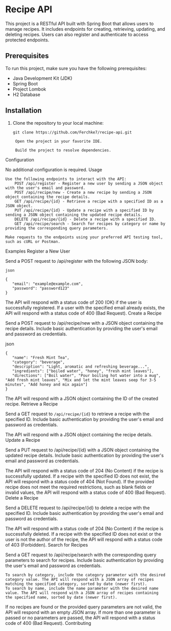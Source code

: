 # Recipe API

This project is a RESTful API built with Spring Boot that allows users to manage recipes. It includes endpoints for creating, retrieving, updating, and deleting recipes. Users can also register and authenticate to access protected endpoints.

## Prerequisites

To run this project, make sure you have the following prerequisites:

- Java Development Kit (JDK)
- Spring Boot
- Project Lombok
- H2 Database

## Installation

1. Clone the repository to your local machine:

   ```shell
   git clone https://github.com/Ferchke7/recipe-api.git

    Open the project in your favorite IDE.

    Build the project to resolve dependencies.

Configuration

No additional configuration is required.
Usage



    Use the following endpoints to interact with the API:
        POST /api/register - Register a new user by sending a JSON object with the user's email and password.
        POST /api/recipe/new - Create a new recipe by sending a JSON object containing the recipe details.
        GET /api/recipe/{id} - Retrieve a recipe with a specified ID as a JSON object.
        PUT /api/recipe/{id} - Update a recipe with a specified ID by sending a JSON object containing the updated recipe details.
        DELETE /api/recipe/{id} - Delete a recipe with a specified ID.
        GET /api/recipe/search - Search for recipes by category or name by providing the corresponding query parameters.

    Make requests to the endpoints using your preferred API testing tool, such as cURL or Postman.

Examples
Register a New User

Send a POST request to /api/register with the following JSON body:
```
json

{
   "email": "example@example.com",
   "password": "password123"
}
```
The API will respond with a status code of 200 (OK) if the user is successfully registered. If a user with the specified email already exists, the API will respond with a status code of 400 (Bad Request).
Create a Recipe

Send a POST request to /api/recipe/new with a JSON object containing the recipe details. Include basic authentication by providing the user's email and password as credentials.

json
```
{
   "name": "Fresh Mint Tea",
   "category": "beverage",
   "description": "Light, aromatic and refreshing beverage...",
   "ingredients": ["boiled water", "honey", "fresh mint leaves"],
   "directions": ["Boil water", "Pour boiling hot water into a mug", "Add fresh mint leaves", "Mix and let the mint leaves seep for 3-5 minutes", "Add honey and mix again"]
}
```
The API will respond with a JSON object containing the ID of the created recipe.
Retrieve a Recipe

Send a GET request to ```/api/recipe/{id}``` to retrieve a recipe with the specified ID. Include basic authentication by providing the user's email and password as credentials.

The API will respond with a JSON object containing the recipe details.
Update a Recipe

Send a PUT request to /api/recipe/{id} with a JSON object containing the updated recipe details. Include basic authentication by providing the user's email and password as credentials.

The API will respond with a status code of 204 (No Content) if the recipe is successfully updated. If a recipe with the specified ID does not exist, the API will respond with a status code of 404 (Not Found). If the provided recipe does not meet the required restrictions, such as blank fields or invalid values, the API will respond with a status code of 400 (Bad Request).
Delete a Recipe

Send a DELETE request to /api/recipe/{id} to delete a recipe with the specified ID. Include basic authentication by providing the user's email and password as credentials.

The API will respond with a status code of 204 (No Content) if the recipe is successfully deleted. If a recipe with the specified ID does not exist or the user is not the author of the recipe, the API will respond with a status code of 403 (Forbidden).
Search for Recipes

Send a GET request to /api/recipe/search with the corresponding query parameters to search for recipes. Include basic authentication by providing the user's email and password as credentials.

    To search by category, include the category parameter with the desired category value. The API will respond with a JSON array of recipes matching the specified category, sorted by date (newer first).
    To search by name, include the name parameter with the desired name value. The API will respond with a JSON array of recipes containing the specified name, sorted by date (newer first).

If no recipes are found or the provided query parameters are not valid, the API will respond with an empty JSON array. If more than one parameter is passed or no parameters are passed, the API will respond with a status code of 400 (Bad Request).
Contributing
